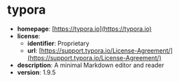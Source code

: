 # typora

- **homepage**: [https://typora.io](https://typora.io)
- **license**:
  - **identifier**: Proprietary
  - **url**: [https://support.typora.io/License-Agreement/](https://support.typora.io/License-Agreement/)
- **description**: A minimal Markdown editor and reader
- **version**: 1.9.5

